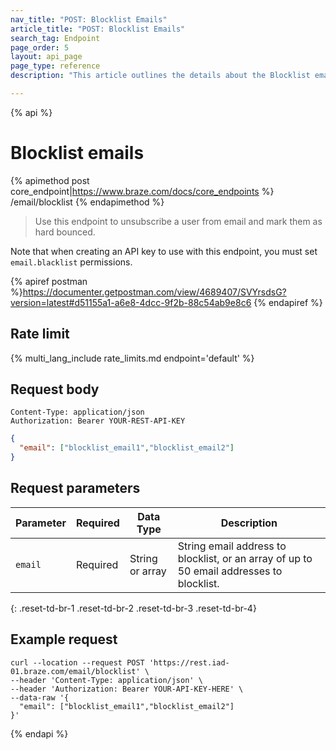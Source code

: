 ```yaml
---
nav_title: "POST: Blocklist Emails"
article_title: "POST: Blocklist Emails"
search_tag: Endpoint
page_order: 5
layout: api_page
page_type: reference
description: "This article outlines the details about the Blocklist emails Braze endpoint."

---
```

{% api %}
# Blocklist emails
{% apimethod post core_endpoint|https://www.braze.com/docs/core_endpoints %} 
/email/blocklist
{% endapimethod %}

> Use this endpoint to unsubscribe a user from email and mark them as hard bounced.

Note that when creating an API key to use with this endpoint, you must set `email.blacklist` permissions.
 
{% apiref postman %}https://documenter.getpostman.com/view/4689407/SVYrsdsG?version=latest#d51155a1-a6e8-4dcc-9f2b-88c54ab9e8c6 {% endapiref %}

## Rate limit

{% multi_lang_include rate_limits.md endpoint='default' %}

## Request body

```
Content-Type: application/json
Authorization: Bearer YOUR-REST-API-KEY
```

```json
{
  "email": ["blocklist_email1","blocklist_email2"]
}
```

## Request parameters

| Parameter | Required | Data Type | Description |
| -----------|----------| --------|------- |
| `email` | Required | String or array | String email address to blocklist, or an array of up to 50 email addresses to blocklist. |
{: .reset-td-br-1 .reset-td-br-2 .reset-td-br-3  .reset-td-br-4}

## Example request
```
curl --location --request POST 'https://rest.iad-01.braze.com/email/blocklist' \
--header 'Content-Type: application/json' \
--header 'Authorization: Bearer YOUR-API-KEY-HERE' \
--data-raw '{
  "email": ["blocklist_email1","blocklist_email2"]
}'
```

{% endapi %}
